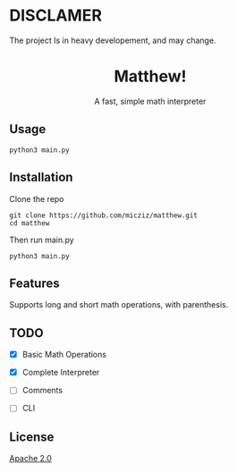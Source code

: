 # DISCLAMER

The project Is in heavy developement, and may change.

<div align="center">
    <h1>Matthew!</h1>
    <p>A fast, simple math interpreter</p>
</div>


## Usage

```
python3 main.py
```

## Installation

Clone the repo

```
git clone https://github.com/micziz/matthew.git
cd matthew
```

Then run main.py

```
python3 main.py
```

## Features

Supports long and short math operations, with parenthesis.

## TODO

- [x] Basic Math Operations
- [x] Complete Interpreter
- [ ] Comments
- [ ] CLI


## License

[Apache 2.0](LICENSE)